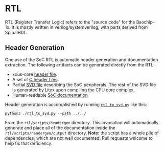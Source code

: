 # RTL

RTL (Register Transfer Logic) refers to the "source code" for the Baochip-1x. It is mostly written in verilog/systemverilog, with parts derived from SpinalHDL.

## Header Generation

One use of the SoC RTL is automatic header generation and documentation extraction. The following artifacts can be generated directly from the RTL:

- xous-core [header file](https://github.com/betrusted-io/xous-core/blob/main/utralib/src/generated/bao1x.rs).
- A set of [C header files](https://github.com/baochip/baochip-1x/blob/main/rtl/scripts/headergen/output/bao1x_peri.h)
- Partial [SVD file](https://github.com/baochip/baochip-1x/blob/main/rtl/scripts/headergen/output/bao1x_peri.svd) describing the SoC peripherals. The rest of the SVD file is generated by Litex upon compiling the CPU core complex.
- Human-readable [SoC documentation](https://ci.betrusted.io/bao1x/)

Header generation is accomplished by running [`rtl_to_svd.py`](https://github.com/baochip/baochip-1x/blob/main/rtl/scripts/headergen/rtl_to_svd.py) like this:

```
python3 ./rtl_to_svd.py --path ../../
```

From the `rtl/scripts/headergen` directory. This invocation will automatically generate and place all of the documentation inside the `rtl/scripts/headergen/output` directory. **Note**: the script has a whole pile of dependencies, which are not well documented. Pull requests welcome to help fix that deficiency.



